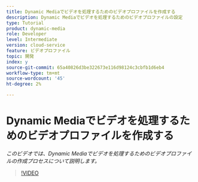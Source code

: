 ```yaml
---
title: Dynamic Mediaでビデオを処理するためのビデオプロファイルを作成する
description: Dynamic Mediaでビデオを処理するためのビデオプロファイルの設定
type: Tutorial
product: dynamic-media
role: Developer
level: Intermediate
version: cloud-service
feature: ビデオプロファイル
topic: 開発
index: y
source-git-commit: 65a40826d3be322673e116d98124c3cbfb1d6eb4
workflow-type: tm+mt
source-wordcount: '45'
ht-degree: 2%

---
```



# Dynamic Mediaでビデオを処理するためのビデオプロファイルを作成する

*このビデオでは、Dynamic Mediaでビデオを処理するためのビデオプロファイルの作成プロセスについて説明します。*

>[!VIDEO](https://video.tv.adobe.com/v/335382?quality=9&learn=on)

